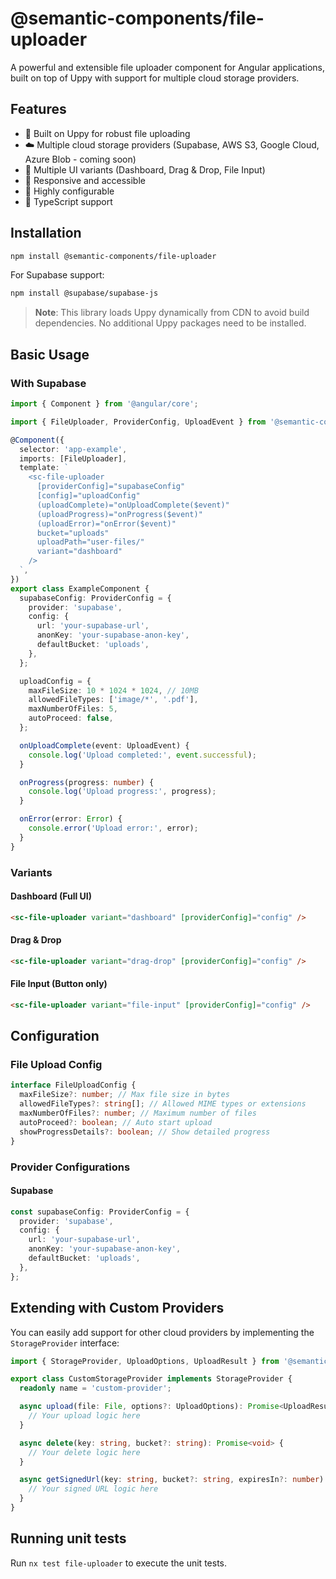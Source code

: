 # @semantic-components/file-uploader

A powerful and extensible file uploader component for Angular applications, built on top of Uppy with support for multiple cloud storage providers.

## Features

- 🚀 Built on Uppy for robust file uploading
- ☁️ Multiple cloud storage providers (Supabase, AWS S3, Google Cloud, Azure Blob - coming soon)
- 🎨 Multiple UI variants (Dashboard, Drag & Drop, File Input)
- 📱 Responsive and accessible
- 🔧 Highly configurable
- 🎯 TypeScript support

## Installation

```bash
npm install @semantic-components/file-uploader
```

For Supabase support:

```bash
npm install @supabase/supabase-js
```

> **Note**: This library loads Uppy dynamically from CDN to avoid build dependencies. No additional Uppy packages need to be installed.

## Basic Usage

### With Supabase

```typescript
import { Component } from '@angular/core';

import { FileUploader, ProviderConfig, UploadEvent } from '@semantic-components/file-uploader';

@Component({
  selector: 'app-example',
  imports: [FileUploader],
  template: `
    <sc-file-uploader
      [providerConfig]="supabaseConfig"
      [config]="uploadConfig"
      (uploadComplete)="onUploadComplete($event)"
      (uploadProgress)="onProgress($event)"
      (uploadError)="onError($event)"
      bucket="uploads"
      uploadPath="user-files/"
      variant="dashboard"
    />
  `,
})
export class ExampleComponent {
  supabaseConfig: ProviderConfig = {
    provider: 'supabase',
    config: {
      url: 'your-supabase-url',
      anonKey: 'your-supabase-anon-key',
      defaultBucket: 'uploads',
    },
  };

  uploadConfig = {
    maxFileSize: 10 * 1024 * 1024, // 10MB
    allowedFileTypes: ['image/*', '.pdf'],
    maxNumberOfFiles: 5,
    autoProceed: false,
  };

  onUploadComplete(event: UploadEvent) {
    console.log('Upload completed:', event.successful);
  }

  onProgress(progress: number) {
    console.log('Upload progress:', progress);
  }

  onError(error: Error) {
    console.error('Upload error:', error);
  }
}
```

### Variants

#### Dashboard (Full UI)

```html
<sc-file-uploader variant="dashboard" [providerConfig]="config" />
```

#### Drag & Drop

```html
<sc-file-uploader variant="drag-drop" [providerConfig]="config" />
```

#### File Input (Button only)

```html
<sc-file-uploader variant="file-input" [providerConfig]="config" />
```

## Configuration

### File Upload Config

```typescript
interface FileUploadConfig {
  maxFileSize?: number; // Max file size in bytes
  allowedFileTypes?: string[]; // Allowed MIME types or extensions
  maxNumberOfFiles?: number; // Maximum number of files
  autoProceed?: boolean; // Auto start upload
  showProgressDetails?: boolean; // Show detailed progress
}
```

### Provider Configurations

#### Supabase

```typescript
const supabaseConfig: ProviderConfig = {
  provider: 'supabase',
  config: {
    url: 'your-supabase-url',
    anonKey: 'your-supabase-anon-key',
    defaultBucket: 'uploads',
  },
};
```

## Extending with Custom Providers

You can easily add support for other cloud providers by implementing the `StorageProvider` interface:

```typescript
import { StorageProvider, UploadOptions, UploadResult } from '@semantic-components/file-uploader';

export class CustomStorageProvider implements StorageProvider {
  readonly name = 'custom-provider';

  async upload(file: File, options?: UploadOptions): Promise<UploadResult> {
    // Your upload logic here
  }

  async delete(key: string, bucket?: string): Promise<void> {
    // Your delete logic here
  }

  async getSignedUrl(key: string, bucket?: string, expiresIn?: number): Promise<string> {
    // Your signed URL logic here
  }
}
```

## Running unit tests

Run `nx test file-uploader` to execute the unit tests.
